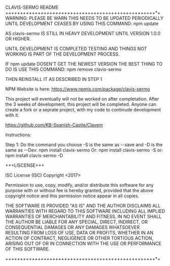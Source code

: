 CLAVIS-SERMO README
+*+++++++++++++++++++++*+++++++++++++++++++++++++++++*+
WARNING:
PLEASE BE WARN THIS NEEDS TO BE UPDATED PERIODICALLY UNTIL DEVELOPMENT CEASES BY USING THIS COMMAND:
      npm update

AS clavis-sermo IS STILL IN HEAVY DEVELOPMENT UNTIL VERSION 1.0.0 OR HIGHER.

UNTIL DEVELOPMENT IS COMPLETED TESTING AND THINGS NOT WORKING IS PART OF
THE DEVELOPMENT PROCESS.

IF npm update DOSEN'T GET THE NEWEST VERSION
THE BEST THING TO DO IS USE THIS COMMAND:
         npm remove clavis-sermo


THEN REINSTALL IT AS DESCRIBED IN STEP 1




NPM Website is here:
https://www.npmjs.com/package/clavis-sermo

This project will eventually will not be worked on after completation.
After the 3 weeks of development, this project will be completed.
Anyone can create a fork or a seprate project, with my code to continude development with it.

https://github.com/KB-Spanish-Castle/Clavem

Instructions:

Step 1:  Do the command you choose -S is the same as --save and -D is the same as --Dev:
            npm install clavis-sermo
      Or:   npm install clavis-sermo -S
      or:   npm install clavis-sermo -D


+++LISCENSE+++

ISC License (ISC)
Copyright <2017> <Kyle Bigart>

Permission to use, copy, modify, and/or distribute this software for any purpose with or without fee is hereby granted, provided that the above copyright notice and this permission notice appear in all copies.

THE SOFTWARE IS PROVIDED "AS IS" AND THE AUTHOR DISCLAIMS ALL WARRANTIES WITH REGARD TO THIS SOFTWARE INCLUDING ALL IMPLIED WARRANTIES OF MERCHANTABILITY AND FITNESS. IN NO EVENT SHALL THE AUTHOR BE LIABLE FOR ANY SPECIAL, DIRECT, INDIRECT, OR CONSEQUENTIAL DAMAGES OR ANY DAMAGES WHATSOEVER RESULTING FROM LOSS OF USE, DATA OR PROFITS, WHETHER IN AN ACTION OF CONTRACT, NEGLIGENCE OR OTHER TORTIOUS ACTION, ARISING OUT OF OR IN CONNECTION WITH THE USE OR PERFORMANCE OF THIS SOFTWARE.

+*+++++++++++++++++++++*+++++++++++++++++++++++++++++*+